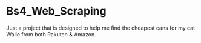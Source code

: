 # Bs4_Web_Scraping

Just a project that is designed to help me find the cheapest cans for my cat Walle from both Rakuten & Amazon.
